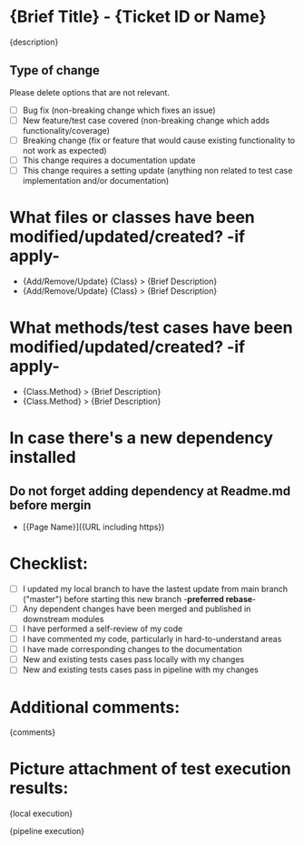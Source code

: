 # {Brief Title} - {Ticket ID or Name}

{description}

## Type of change

Please delete options that are not relevant.

- [ ] Bug fix (non-breaking change which fixes an issue)
- [ ] New feature/test case covered (non-breaking change which adds functionality/coverage)
- [ ] Breaking change (fix or feature that would cause existing functionality to not work as expected)
- [ ] This change requires a documentation update
- [ ] This change requires a setting update (anything non related to test case implementation and/or documentation)

# What files or classes have been modified/updated/created? -if apply-

- {Add/Remove/Update} {Class} > {Brief Description}
- {Add/Remove/Update} {Class} > {Brief Description}

# What methods/test cases have been modified/updated/created? -if apply-

- {Class.Method} > {Brief Description}
- {Class.Method} > {Brief Description}

# In case there's a new dependency installed
## Do not forget adding dependency at Readme.md before mergin

- [{Page Name}]({URL including https})

# Checklist:

- [ ] I updated my local branch to have the lastest update from main branch ("master") before starting this new branch -**preferred rebase**-
- [ ] Any dependent changes have been merged and published in downstream modules
- [ ] I have performed a self-review of my code
- [ ] I have commented my code, particularly in hard-to-understand areas
- [ ] I have made corresponding changes to the documentation
- [ ] New and existing tests cases pass locally with my changes
- [ ] New and existing tests cases pass in pipeline with my changes

# Additional comments:
{comments}

# Picture attachment of test execution results:
{local execution}

{pipeline execution}